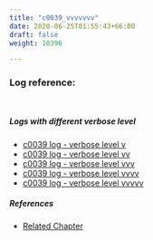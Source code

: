 ```yaml
---
title: "c0039_vvvvvvv"
date: 2020-06-25T01:55:43+66:00
draft: false
weight: 10396

---
```


### Log reference: <no value>

```
    
```

##### Logs with different verbose level
* [c0039 log - verbose level v](../../logs/c0039_v)
* [c0039 log - verbose level vv](../../logs/c0039_vv)
* [c0039 log - verbose level vvv](../../logs/c0039_vvv)
* [c0039 log - verbose level vvvv](../../logs/c0039_vvvv)
* [c0039 log - verbose level vvvvv](../../logs/c0039_vvvvv)

##### References
* [Related Chapter](../../template/c0039)
